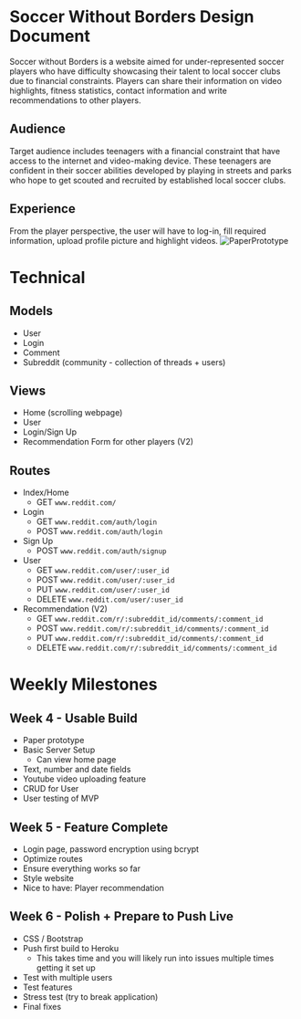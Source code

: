 # Soccer Without Borders Design Document
Soccer without Borders is a website aimed for under-represented soccer players who have difficulty showcasing their talent to local soccer clubs due to financial constraints. Players can share their information on video highlights, fitness statistics, contact information and write recommendations to other players.


## Audience

Target audience includes teenagers with a financial constraint that have access to the internet and video-making device. These teenagers are confident in their soccer abilities developed by playing in streets and parks who hope to get scouted and recruited by established local soccer clubs.

## Experience

From the player perspective, the user will have to log-in, fill required information, upload profile picture and highlight videos.
![PaperPrototype](/images/PaperPrototype.jpeg)

# Technical
## Models
- User
- Login
- Comment
- Subreddit (community - collection of threads + users)

## Views
- Home (scrolling webpage)
- User
- Login/Sign Up
- Recommendation Form for other players (V2)

## Routes
- Index/Home
    - GET `www.reddit.com/`
- Login
    - GET `www.reddit.com/auth/login`
    - POST `www.reddit.com/auth/login`
- Sign Up
    - POST  `www.reddit.com/auth/signup`
- User
    - GET  `www.reddit.com/user/:user_id`
    - POST `www.reddit.com/user/:user_id`
    - PUT  `www.reddit.com/user/:user_id`
    - DELETE `www.reddit.com/user/:user_id`
- Recommendation (V2)
    - GET `www.reddit.com/r/:subreddit_id/comments/:comment_id`
    - POST `www.reddit.com/r/:subreddit_id/comments/:comment_id`
    - PUT `www.reddit.com/r/:subreddit_id/comments/:comment_id`
    - DELETE `www.reddit.com/r/:subreddit_id/comments/:comment_id`


# Weekly Milestones

## Week 4 - Usable Build
- Paper prototype
- Basic Server Setup
    - Can view home page
- Text, number and date fields
- Youtube video uploading feature
- CRUD for User
- User testing of MVP

## Week 5 - Feature Complete
- Login page, password encryption using bcrypt
- Optimize routes
- Ensure everything works so far
- Style website
- Nice to have: Player recommendation

## Week 6 - Polish + Prepare to Push Live
- CSS / Bootstrap
- Push first build to Heroku
    - This takes time and you will likely run into issues multiple times getting it set up
- Test with multiple users
- Test features
- Stress test (try to break application)
- Final fixes
